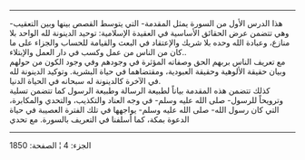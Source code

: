 ------------------------------------------------------------------------

هذا الدرس الأول من السورة يمثل المقدمة- التي يتوسط القصص بينها وبين
التعقيب- وهي تتضمن عرض الحقائق الأساسية في العقيدة الإسلامية: توحيد
الدينونة لله الواحد بلا منازع، وعبادة الله وحده بلا شريك والإعتقاد في
البعث والقيامة للحساب والجزاء على ما كان من الناس من عمل وكسب في دار
العمل والإبتلاء..  
مع تعريف الناس بربهم الحق وصفاته المؤثرة في وجودهم وفي وجود الكون من
حولهم وبيان حقيقة الألوهية وحقيقة العبودية، ومقتضاهما في حياة البشرية.
وتوكيد الدينونة لله في الآخرة كالدينونة له سبحانه في الحياة الدنيا.  
كذلك تتضمن هذه المقدمة بياناً لطبيعة الرسالة وطبيعة الرسول كما تتضمن
تسلية وترويحاً للرسول- صلى الله عليه وسلم- في وجه العناد والتكذيب،
والتحدي والمكابرة، التي كان رسول الله- صلى الله عليه وسلم- يواجهها في
تلك الفترة العصيبة في حياة الدعوة بمكة، كما أسلفنا في التعريف بالسورة.
مع تحدي

------------------------------------------------------------------------

الجزء: 4 ¦ الصفحة: 1850
